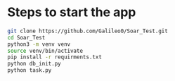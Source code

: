 # Steps to start the app

```sh
git clone https://github.com/Galileo0/Soar_Test.git
cd Soar_Test
python3 -m venv venv
source venv/bin/activate
pip install -r requirments.txt
python db_init.py
python task.py
```
